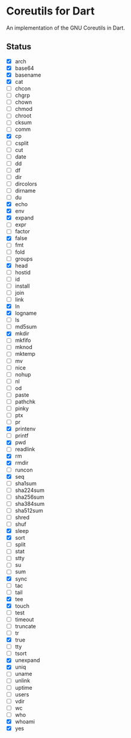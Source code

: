 # Coreutils for Dart

An implementation of the GNU Coreutils in Dart.

## Status

- [x] arch
- [x] base64
- [x] basename
- [x] cat
- [ ] chcon
- [ ] chgrp
- [ ] chown
- [ ] chmod
- [ ] chroot
- [ ] cksum
- [ ] comm
- [x] cp
- [ ] csplit
- [ ] cut
- [ ] date
- [ ] dd
- [ ] df
- [ ] dir
- [ ] dircolors
- [ ] dirname
- [ ] du
- [x] echo
- [x] env
- [x] expand
- [ ] expr
- [ ] factor
- [x] false
- [ ] fmt
- [ ] fold
- [ ] groups
- [x] head
- [ ] hostid
- [ ] id
- [ ] install
- [ ] join
- [ ] link
- [x] ln
- [x] logname
- [ ] ls
- [ ] md5sum
- [x] mkdir
- [ ] mkfifo
- [ ] mknod
- [ ] mktemp
- [ ] mv
- [ ] nice
- [ ] nohup
- [ ] nl
- [ ] od
- [ ] paste
- [ ] pathchk
- [ ] pinky
- [ ] ptx
- [ ] pr
- [x] printenv
- [ ] printf
- [x] pwd
- [ ] readlink
- [x] rm
- [x] rmdir
- [ ] runcon
- [x] seq
- [ ] sha1sum
- [ ] sha224sum
- [ ] sha256sum
- [ ] sha384sum
- [ ] sha512sum
- [ ] shred
- [ ] shuf
- [x] sleep
- [x] sort
- [ ] split
- [ ] stat
- [ ] stty
- [ ] su
- [ ] sum
- [x] sync
- [ ] tac
- [ ] tail
- [x] tee
- [x] touch
- [ ] test
- [ ] timeout
- [ ] truncate
- [ ] tr
- [x] true
- [ ] tty
- [ ] tsort
- [x] unexpand
- [x] uniq
- [ ] uname
- [ ] unlink
- [ ] uptime
- [ ] users
- [ ] vdir
- [ ] wc
- [ ] who
- [x] whoami
- [x] yes

